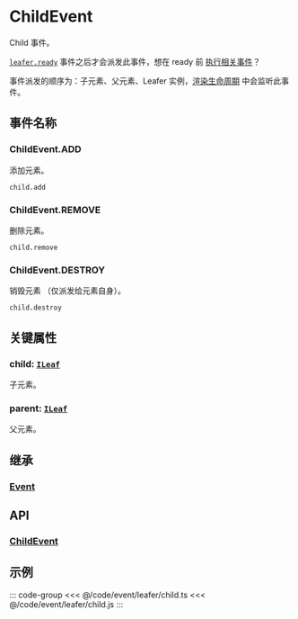 # ChildEvent

Child 事件。

[`leafer.ready`](./Leafer.md) 事件之后才会派发此事件，想在 ready 前 [执行相关事件](/reference/property/layer.md#waitparent)？

事件派发的顺序为：子元素、父元素、Leafer 实例，[渲染生命周期](/guide/life/render.md) 中会监听此事件。

## 事件名称

### ChildEvent.ADD

添加元素。

`child.add`

### ChildEvent.REMOVE

删除元素。

`child.remove`

### ChildEvent.DESTROY

销毁元素 （仅派发给元素自身）。

`child.destroy`

## 关键属性

### child: [`ILeaf`](/api/interfaces/ILeaf.md)

子元素。

### parent: [`ILeaf`](/api/interfaces/ILeaf.md)

父元素。

## 继承

### [Event](./Event.md)

## API

### [ChildEvent](/api/classes/ChildEvent.md)

## 示例

::: code-group
<<< @/code/event/leafer/child.ts
<<< @/code/event/leafer/child.js
:::
